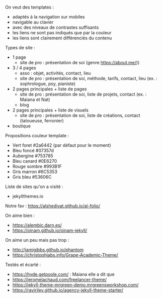 On veut des templates :
- adaptés à la navigation sur mobiles
- navigable au clavier
- avec des niveaux de contrastes suffisants
- les liens ne sont pas indiqués que par la couleur
- les liens sont clairement différenciés du contenu

Types de site : 
- 1 page
    - site de pro : présentation de soi (genre https://about.me/))
- 3 / 4 pages
    - asso : objet, activités, contact, lieu
    - site de pro : présentation de soi, méthode, tarifs, contact, lieu (ex. : sophrologue, psy, pianiste)
- 2 pages principales + liste de pages
    - site de pro : présentation de soi, liste de projets, contact (ex. : Maiana et Nat)
    - blog
- 2 pages principales + liste de visuels    
    - site de pro : présentation de soi, liste de créations, contact (tatoueuse, ferronier)
- boutique 

Propositions couleur template :
- Vert foret #2a6442 (par défaut pour le moment)
- Bleu foncé #07357d
- Aubergine #753785
- Bleu canard #0E6270
- Rouge sombre #993B1F
- Gris marron #6C5353
- Gris bleu #53606C

Liste de sites qu'on a visité :
- jekyllthemes.io

Notre fav : https://alshedivat.github.io/al-folio/

On aime bien : 
- https://alembic.darn.es/
- https://oinam.github.io/oinam-jekyll/

On aime un peu mais pas trop : 
- http://jamigibbs.github.io/phantom
- https://christophjabs.info/Grape-Academic-Theme/

Testés et écarté : 
- https://hyde.getpoole.com/ : Maiana elle a dit que
- https://jeromelachaud.com/freelancer-theme/
- https://jekyll-theme-mrgreen-demo.mrgreensworkshop.com/
- https://raviriley.github.io/agency-jekyll-theme-starter/
